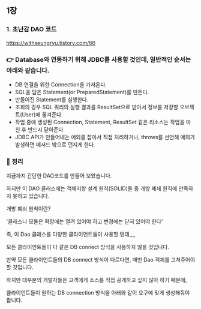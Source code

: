 
## 1장 

### 1. 초난감 DAO 코드
https://withseungryu.tistory.com/66

### 👉 Database와 연동하기 위해 JDBC를 사용할 것인데, 일반적인 순서는 아래와 같습니다.


* DB 연결을 위한 Connection을 가져온다.
* SQL을 담은 Statement(or PreparedStatement)를 만든다.
* 만들어진 Statement를 실행한다.
* 조회의 경우 SQL 쿼리의 실행 결과를 ResultSet으로 받아서 정보를 저장할 오브젝트(User)에 옮겨준다.
* 작업 중에 생성된 Connection, Statement, ResultSet 같은 리소스는 작업을 마친 후 반드시 닫아준다.
* JDBC API가 만들어내는 예외를 잡아서 직접 처리하거나, throws를 선언해 예외가 발생하면 메서드 밖으로 던지게 한다.

### 🧾 정리 

지금까지 간단한 DAO코드를 만들어 보았습니다.

하지만 이 DAO 클래스에는 객체지향 설계 원칙(SOLID)들 중 개방 폐쇄 원칙에 만족하지 못하고 있습니다.



개방 폐쇠 원칙이란?

 '클래스나 모듈은 확장에는 열려 있어야 하고 변경에는 닫혀 있어야 한다'



즉, 이 Dao 클래스를 다양한 클라이언트들이 사용할 텐데,,,,

모든 클라이언트들이 다 같은 DB connect 방식을 사용하지 않을 것입니다.



만약 모든 클라이언트들의 DB connect 방식이 다르다면, 매번 Dao 객체를 고쳐주어야 할 것입니다.



하지만 대부분의 개발자들은 고객에게 소스를 직접 공개하고 싶지 않아 하기 때문에,

클라이언트들이 원하는 DB connection 방식을 아래와 같이 요구에 맞게 생성해줘야 합니다.
